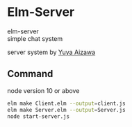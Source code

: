 # Elm-Server  
elm-server  
simple chat system  

server system by [Yuya Aizawa](https://github.com/YuyaAizawa/ElmServer)  

## Command
node version 10 or above  
``` sh  
elm make Client.elm --output=client.js  
elm make Server.elm --output=Server.js  
node start-server.js  
```  
